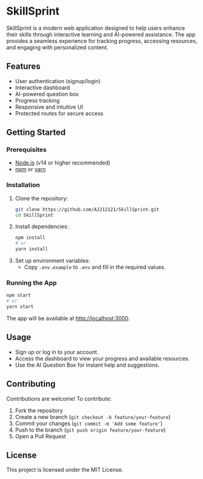 # SkillSprint

SkillSprint is a modern web application designed to help users enhance their skills through interactive learning and AI-powered assistance. The app provides a seamless experience for tracking progress, accessing resources, and engaging with personalized content.

## Features
- User authentication (signup/login)
- Interactive dashboard
- AI-powered question box
- Progress tracking
- Responsive and intuitive UI
- Protected routes for secure access

## Getting Started

### Prerequisites
- [Node.js](https://nodejs.org/) (v14 or higher recommended)
- [npm](https://www.npmjs.com/) or [yarn](https://yarnpkg.com/)

### Installation
1. Clone the repository:
   ```sh
   git clone https://github.com/AJ212121/SkillSprint.git
   cd SkillSprint
   ```
2. Install dependencies:
   ```sh
   npm install
   # or
   yarn install
   ```
3. Set up environment variables:
   - Copy `.env.example` to `.env` and fill in the required values.

### Running the App
```sh
npm start
# or
yarn start
```
The app will be available at [http://localhost:3000](http://localhost:3000).

## Usage
- Sign up or log in to your account.
- Access the dashboard to view your progress and available resources.
- Use the AI Question Box for instant help and suggestions.

## Contributing
Contributions are welcome! To contribute:
1. Fork the repository
2. Create a new branch (`git checkout -b feature/your-feature`)
3. Commit your changes (`git commit -m 'Add some feature'`)
4. Push to the branch (`git push origin feature/your-feature`)
5. Open a Pull Request

## License
This project is licensed under the MIT License.
